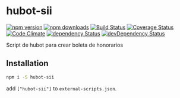 # hubot-sii

[![npm version](https://img.shields.io/npm/v/hubot-sii.svg?style=flat-square)](https://www.npmjs.com/package/hubot-sii)
[![npm downloads](https://img.shields.io/npm/dm/hubot-sii.svg?style=flat-square)](https://www.npmjs.com/package/hubot-sii)
[![Build Status](https://img.shields.io/travis/lgaticaq/hubot-sii.svg?style=flat-square)](https://travis-ci.org/lgaticaq/hubot-sii)
[![Coverage Status](https://img.shields.io/coveralls/lgaticaq/hubot-sii/master.svg?style=flat-square)](https://coveralls.io/github/lgaticaq/hubot-sii?branch=master)
[![Code Climate](https://img.shields.io/codeclimate/github/lgaticaq/hubot-sii.svg?style=flat-square)](https://codeclimate.com/github/lgaticaq/hubot-sii)
[![dependency Status](https://img.shields.io/david/lgaticaq/hubot-sii.svg?style=flat-square)](https://david-dm.org/lgaticaq/hubot-sii#info=dependencies)
[![devDependency Status](https://img.shields.io/david/dev/lgaticaq/hubot-sii.svg?style=flat-square)](https://david-dm.org/lgaticaq/hubot-sii#info=devDependencies)

Script de hubot para crear boleta de honorarios

## Installation
```bash
npm i -S hubot-sii
```

add `["hubot-sii"]` to `external-scripts.json`.
